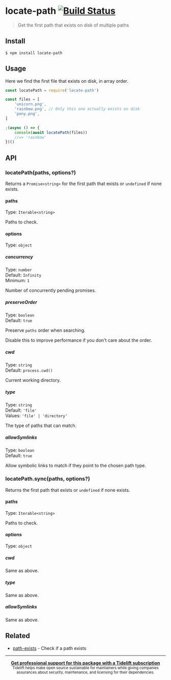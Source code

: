 # locate-path [![Build Status](https://travis-ci.com/sindresorhus/locate-path.svg?branch=master)](https://travis-ci.com/github/sindresorhus/locate-path)

> Get the first path that exists on disk of multiple paths

## Install

```
$ npm install locate-path
```

## Usage

Here we find the first file that exists on disk, in array order.

```js
const locatePath = require('locate-path')

const files = [
	'unicorn.png',
	'rainbow.png', // Only this one actually exists on disk
	'pony.png',
]

;(async () => {
	console(await locatePath(files))
	//=> 'rainbow'
})()
```

## API

### locatePath(paths, options?)

Returns a `Promise<string>` for the first path that exists or `undefined` if none exists.

#### paths

Type: `Iterable<string>`

Paths to check.

#### options

Type: `object`

##### concurrency

Type: `number`\
Default: `Infinity`\
Minimum: `1`

Number of concurrently pending promises.

##### preserveOrder

Type: `boolean`\
Default: `true`

Preserve `paths` order when searching.

Disable this to improve performance if you don't care about the order.

##### cwd

Type: `string`\
Default: `process.cwd()`

Current working directory.

##### type

Type: `string`\
Default: `'file'`\
Values: `'file' | 'directory'`

The type of paths that can match.

##### allowSymlinks

Type: `boolean`\
Default: `true`

Allow symbolic links to match if they point to the chosen path type.

### locatePath.sync(paths, options?)

Returns the first path that exists or `undefined` if none exists.

#### paths

Type: `Iterable<string>`

Paths to check.

#### options

Type: `object`

##### cwd

Same as above.

##### type

Same as above.

##### allowSymlinks

Same as above.

## Related

- [path-exists](https://github.com/sindresorhus/path-exists) - Check if a path exists

---

<div align="center">
	<b>
		<a href="https://tidelift.com/subscription/pkg/npm-locate-path?utm_source=npm-locate-path&utm_medium=referral&utm_campaign=readme">Get professional support for this package with a Tidelift subscription</a>
	</b>
	<br>
	<sub>
		Tidelift helps make open source sustainable for maintainers while giving companies<br>assurances about security, maintenance, and licensing for their dependencies.
	</sub>
</div>
